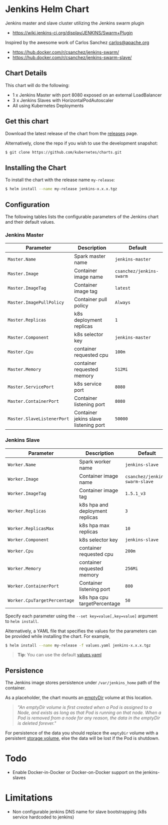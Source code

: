 # Jenkins Helm Chart

Jenkins master and slave cluster utilizing the Jenkins swarm plugin

* https://wiki.jenkins-ci.org/display/JENKINS/Swarm+Plugin

Inspired by the awesome work of Carlos Sanchez <carlos@apache.org>

* https://hub.docker.com/r/csanchez/jenkins-swarm/
* https://hub.docker.com/r/csanchez/jenkins-swarm-slave/

## Chart Details
This chart will do the following:

* 1 x Jenkins Master with port 8080 exposed on an external LoadBalancer
* 3 x Jenkins Slaves with HorizontalPodAutoscaler
* All using Kubernetes Deployments

## Get this chart

Download the latest release of the chart from the [releases](../../../releases) page.

Alternatively, clone the repo if you wish to use the development snapshot:

```bash
$ git clone https://github.com/kubernetes/charts.git
```

## Installing the Chart

To install the chart with the release name `my-release`:

```bash
$ helm install --name my-release jenkins-x.x.x.tgz
```

## Configuration

The following tables lists the configurable parameters of the Jenkins chart and their default values.

### Jenkins Master

|       Parameter       |           Description            |                         Default                          |
|-----------------------|----------------------------------|----------------------------------------------------------|
| `Master.Name`         | Spark master name                | `jenkins-master`                                           |
| `Master.Image`        | Container image name             | `csanchez/jenkins-swarm`                         |
| `Master.ImageTag`     | Container image tag              | `latest`                                               |
| `Master.ImagePullPolicy`     | Container pull policy     | `Always`                                               |
| `Master.Replicas`     | k8s deployment replicas          | `1`                                                      |
| `Master.Component`    | k8s selector key                 | `jenkins-master`                                           |
| `Master.Cpu`          | container requested cpu          | `100m`                                                   |
| `Master.Memory`    |container requested memory                 | `512Mi`                                           |
| `Master.ServicePort`  | k8s service port                 | `8080`                                                   |
| `Master.ContainerPort`| Container listening port         | `8080`                                                   |
| `Master.SlaveListenerPort`| Container jekins slave listening port         | `50000`                                                   |

### Jenkins Slave

|       Parameter       |           Description            |                         Default                          |
|-----------------------|----------------------------------|----------------------------------------------------------|
| `Worker.Name`         | Spark worker name                | `jenkins-slave`                                           |
| `Worker.Image`        | Container image name             | `csanchez/jenkins-swarm-slave`                         |
| `Worker.ImageTag`     | Container image tag              | `1.5.1_v3`                                               |
| `Worker.Replicas`     | k8s hpa and deployment replicas  | `3`                                                      |
| `Worker.ReplicasMax`  | k8s hpa max replicas          | `10`                                                      |
| `Worker.Component`    | k8s selector key                 | `jenkins-slave`                                           |
| `Worker.Cpu`          | container requested cpu          | `200m`                                                   |
| `Worker.Memory`    |container requested memory                 | `256Mi`                                           |
| `Worker.ContainerPort`| Container listening port         | `800`                                                   |
| `Worker.CpuTargetPercentage`| k8s hpa cpu targetPercentage | `50`                                                   |

Specify each parameter using the `--set key=value[,key=value]` argument to `helm install`.

Alternatively, a YAML file that specifies the values for the parameters can be provided while installing the chart. For example,

```bash
$ helm install --name my-release -f values.yaml jenkins-x.x.x.tgz
```

> **Tip**: You can use the default [values.yaml](values.yaml)

## Persistence

The Jenkins image stores persistence under `/var/jenkins_home` path of the container.

As a placeholder, the chart mounts an [emptyDir](http://kubernetes.io/docs/user-guide/volumes/#emptydir) volume at this location.

> *"An emptyDir volume is first created when a Pod is assigned to a Node, and exists as long as that Pod is running on that node. When a Pod is removed from a node for any reason, the data in the emptyDir is deleted forever."*

For persistence of the data you should replace the `emptyDir` volume with a persistent [storage volume](http://kubernetes.io/docs/user-guide/volumes/), else the data will be lost if the Pod is shutdown.

# Todo
* Enable Docker-in-Docker or Docker-on-Docker support on the jenkins-slaves

# Limitations
* Non configurable jenkins DNS name for slave bootstrapping (k8s service hardcoded to jenkins)
